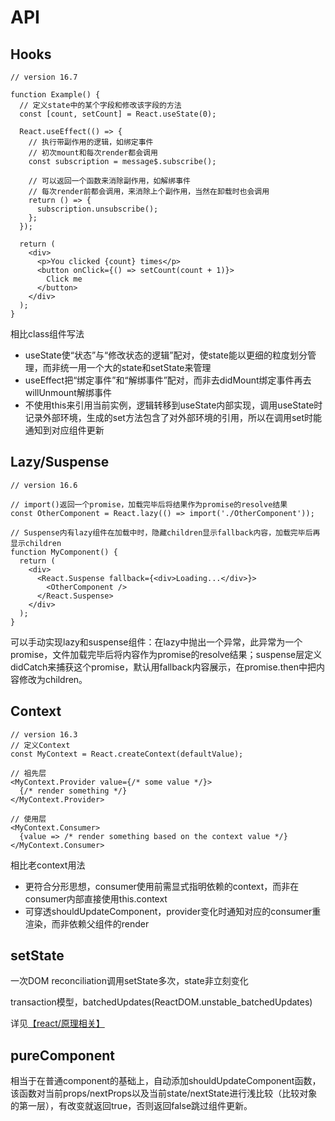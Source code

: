# API

## Hooks

    // version 16.7

    function Example() {
      // 定义state中的某个字段和修改该字段的方法
      const [count, setCount] = React.useState(0);

      React.useEffect(() => {
        // 执行带副作用的逻辑，如绑定事件
        // 初次mount和每次render都会调用
        const subscription = message$.subscribe();

        // 可以返回一个函数来消除副作用，如解绑事件    
        // 每次render前都会调用，来消除上个副作用，当然在卸载时也会调用
        return () => {
          subscription.unsubscribe();
        };
      });

      return (
        <div>
          <p>You clicked {count} times</p>
          <button onClick={() => setCount(count + 1)}>
            Click me
          </button>
        </div>
      );
    }


相比class组件写法

- useState使“状态”与“修改状态的逻辑”配对，使state能以更细的粒度划分管理，而非统一用一个大的state和setState来管理
- useEffect把“绑定事件”和“解绑事件”配对，而非去didMount绑定事件再去willUnmount解绑事件
- 不使用this来引用当前实例，逻辑转移到useState内部实现，调用useState时记录外部环境，生成的set方法包含了对外部环境的引用，所以在调用set时能通知到对应组件更新

## Lazy/Suspense

    // version 16.6

    // import()返回一个promise，加载完毕后将结果作为promise的resolve结果
    const OtherComponent = React.lazy(() => import('./OtherComponent'));

    // Suspense内有lazy组件在加载中时，隐藏children显示fallback内容，加载完毕后再显示children
    function MyComponent() {
      return (
        <div>
          <React.Suspense fallback={<div>Loading...</div>}>
            <OtherComponent />
          </React.Suspense>
        </div>
      );
    }
    
可以手动实现lazy和suspense组件：在lazy中抛出一个异常，此异常为一个promise，文件加载完毕后将内容作为promise的resolve结果；suspense层定义didCatch来捕获这个promise，默认用fallback内容展示，在promise.then中把内容修改为children。

## Context

    // version 16.3
    // 定义Context
    const MyContext = React.createContext(defaultValue);

    // 祖先层
    <MyContext.Provider value={/* some value */}>
      {/* render something */}
    </MyContext.Provider>

    // 使用层
    <MyContext.Consumer>
      {value => /* render something based on the context value */}
    </MyContext.Consumer>


相比老context用法

- 更符合分形思想，consumer使用前需显式指明依赖的context，而非在consumer内部直接使用this.context
- 可穿透shouldUpdateComponent，provider变化时通知对应的consumer重渲染，而非依赖父组件的render


## setState

一次DOM reconciliation调用setState多次，state非立刻变化

transaction模型，batchedUpdates(ReactDOM.unstable_batchedUpdates)

详见[【react/原理相关】](/react/principle?id=setState的异步)

## pureComponent

相当于在普通component的基础上，自动添加shouldUpdateComponent函数，该函数对当前props/nextProps以及当前state/nextState进行浅比较（比较对象的第一层），有改变就返回true，否则返回false跳过组件更新。
